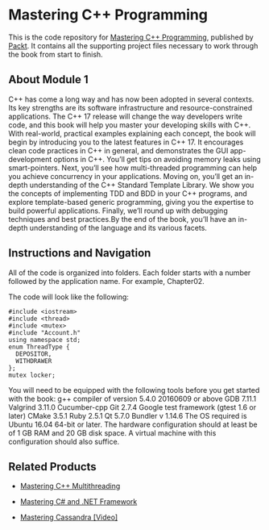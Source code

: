 # Mastering C++ Programming
This is the code repository for [Mastering C++ Programming](https://www.packtpub.com/application-development/mastering-c-programming?utm_source=github&utm_medium=repository&utm_campaign=9781786461629), published by [Packt](https://www.packtpub.com/?utm_source=github). It contains all the supporting project files necessary to work through the book from start to finish.
## About Module 1
C++ has come a long way and has now been adopted in several contexts. Its key strengths are its software infrastructure and resource-constrained applications. The C++ 17 release will change the way developers write code, and this book will help you master your developing skills with C++. With real-world, practical examples explaining each concept, the book will begin by introducing you to the latest features in C++ 17. It encourages clean code practices in C++ in general, and demonstrates the GUI app-development options in C++. You’ll get tips on avoiding memory leaks using smart-pointers. Next, you’ll see how multi-threaded programming can help you achieve concurrency in your applications. Moving on, you’ll get an in-depth understanding of the C++ Standard Template Library. We show you the concepts of implementing TDD and BDD in your C++ programs, and explore template-based generic programming, giving you the expertise to build powerful applications. Finally, we’ll round up with debugging techniques and best practices.By the end of the book, you’ll have an in-depth understanding of the language and its various facets.
## Instructions and Navigation
All of the code is organized into folders. Each folder starts with a number followed by the application name. For example, Chapter02.



The code will look like the following:
```
#include <iostream>
#include <thread>
#include <mutex>
#include "Account.h"
using namespace std;
enum ThreadType {
  DEPOSITOR,
  WITHDRAWER
};
mutex locker;
```

You will need to be equipped with the following tools before you get started with the book:
g++ compiler of version 5.4.0 20160609 or above
GDB 7.11.1
Valgrind 3.11.0
Cucumber-cpp Git 2.7.4
Google test framework (gtest 1.6 or later)
CMake 3.5.1
Ruby 2.5.1
Qt 5.7.0
Bundler v 1.14.6
The OS required is Ubuntu 16.04 64-bit or later. The hardware configuration should at least be of 1 GB RAM and 20 GB disk space. A virtual machine with this configuration should also suffice.

## Related Products
* [Mastering C++ Multithreading](https://www.packtpub.com/application-development/mastering-c-multithreading?utm_source=github&utm_medium=repository&utm_campaign=9781787121706)

* [Mastering C# and .NET Framework](https://www.packtpub.com/application-development/mastering-c-and-net-framework?utm_source=github&utm_medium=repository&utm_campaign=9781785884375)

* [Mastering Cassandra [Video]](https://www.packtpub.com/big-data-and-business-intelligence/mastering-cassandra-video?utm_source=github&utm_medium=repository&utm_campaign=9781784396381)

